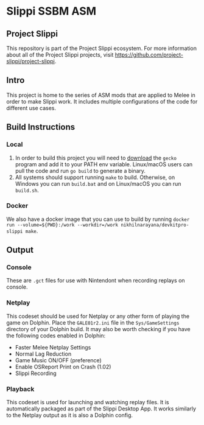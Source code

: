 # Slippi SSBM ASM
## Project Slippi
This repository is part of the Project Slippi ecosystem. For more information about all of the Project Slippi projects, visit https://github.com/project-slippi/project-slippi.

## Intro
This project is home to the series of ASM mods that are applied to Melee in order to make Slippi work. It includes multiple configurations of the code for different use cases.

## Build Instructions
### Local
1. In order to build this project you will need to [download](https://github.com/JLaferri/gecko/releases) the `gecko` program and add it to your PATH env variable. Linux/macOS users can pull the code and run `go build` to generate a binary.
2. All systems should support running `make` to build. Otherwise, on Windows you can run `build.bat` and on Linux/macOS you can run `build.sh`.

### Docker
We also have a docker image that you can use to build by running `docker run --volume=${PWD}:/work --workdir=/work nikhilnarayana/devkitpro-slippi make`.

## Output
### Console
These are `.gct` files for use with Nintendont when recording replays on console.

### Netplay
This codeset should be used for Netplay or any other form of playing the game on Dolphin. Place the `GALE01r2.ini` file in the `Sys/GameSettings` directory of your Dolphin build. It may also be worth checking if you have the following codes enabled in Dolphin:
- Faster Melee Netplay Settings
- Normal Lag Reduction
- Game Music ON/OFF (preference)
- Enable OSReport Print on Crash (1.02)
- Slippi Recording

### Playback
This codeset is used for launching and watching replay files. It is automatically packaged as part of the Slippi Desktop App. It works similarly to the Netplay output as it is also a Dolphin config.
